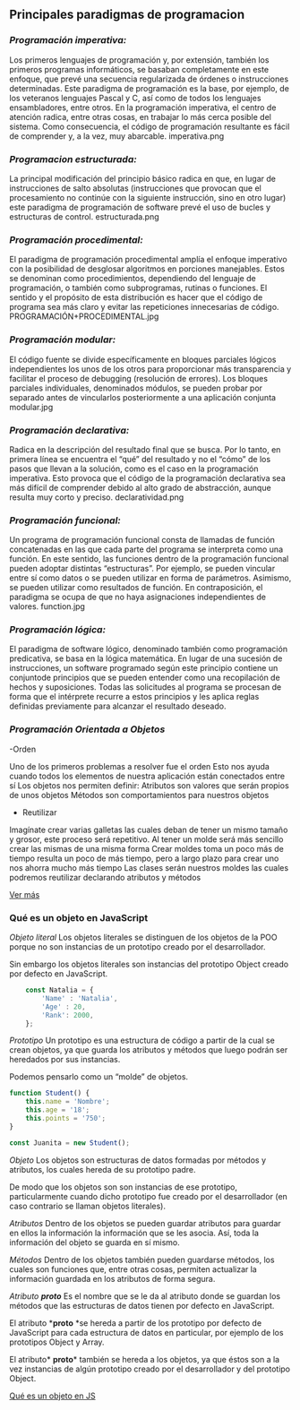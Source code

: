 ## Principales paradigmas de programacion
### *Programación imperativa:*
Los primeros lenguajes de programación y, por extensión, también los primeros programas informáticos, se basaban completamente en este enfoque, que prevé una secuencia regularizada de órdenes o instrucciones determinadas. Este paradigma de programación es la base, por ejemplo, de los veteranos lenguajes Pascal y C, así como de todos los lenguajes ensambladores, entre otros. En la programación imperativa, el centro de atención radica, entre otras cosas, en trabajar lo más cerca posible del sistema. Como consecuencia, el código de programación resultante es fácil de comprender y, a la vez, muy abarcable.
imperativa.png

### *Programacion estructurada:*
La principal modificación del principio básico radica en que, en lugar de instrucciones de salto absolutas (instrucciones que provocan que el procesamiento no continúe con la siguiente instrucción, sino en otro lugar) este paradigma de programación de software prevé el uso de bucles y estructuras de control.
estructurada.png

### *Programación procedimental:*
El paradigma de programación procedimental amplía el enfoque imperativo con la posibilidad de desglosar algoritmos en porciones manejables. Estos se denominan como procedimientos, dependiendo del lenguaje de programación, o también como subprogramas, rutinas o funciones. El sentido y el propósito de esta distribución es hacer que el código de programa sea más claro y evitar las repeticiones innecesarias de código.
PROGRAMACIÓN+PROCEDIMENTAL.jpg

### *Programación modular:*
El código fuente se divide específicamente en bloques parciales lógicos independientes los unos de los otros para proporcionar más transparencia y facilitar el proceso de debugging (resolución de errores). Los bloques parciales individuales, denominados módulos, se pueden probar por separado antes de vincularlos posteriormente a una aplicación conjunta
modular.jpg

### *Programación declarativa:*
Radica en la descripción del resultado final que se busca. Por lo tanto, en primera línea se encuentra el “qué” del resultado y no el “cómo” de los pasos que llevan a la solución, como es el caso en la programación imperativa. Esto provoca que el código de la programación declarativa sea más difícil de comprender debido al alto grado de abstracción, aunque resulta muy corto y preciso.
declaratividad.png

### *Programación funcional:*
Un programa de programación funcional consta de llamadas de función concatenadas en las que cada parte del programa se interpreta como una función. En este sentido, las funciones dentro de la programación funcional pueden adoptar distintas “estructuras”. Por ejemplo, se pueden vincular entre sí como datos o se pueden utilizar en forma de parámetros. Asimismo, se pueden utilizar como resultados de función. En contraposición, el paradigma se ocupa de que no haya asignaciones independientes de valores.
function.jpg

### *Programación lógica:*
El paradigma de software lógico, denominado también como programación predicativa, se basa en la lógica matemática. En lugar de una sucesión de instrucciones, un software programado según este principio contiene un conjuntode principios que se pueden entender como una recopilación de hechos y suposiciones. Todas las solicitudes al programa se procesan de forma que el intérprete recurre a estos principios y les aplica reglas definidas previamente para alcanzar el resultado deseado.

### *Programación Orientada a Objetos*
-Orden

Uno de los primeros problemas a resolver fue el orden
Esto nos ayuda cuando todos los elementos de nuestra aplicación están conectados entre sí
Los objetos nos permiten definir:
Atributos son valores que serán propios de unos objetos
Métodos son comportamientos para nuestros objetos
- Reutilizar

Imagínate crear varias galletas las cuales deban de tener un mismo tamaño y grosor, este proceso será repetitivo.
Al tener un molde será más sencillo crear las mismas de una misma forma
Crear moldes toma un poco más de tiempo resulta un poco de más tiempo, pero a largo plazo para crear uno nos ahorra mucho más tiempo
Las clases serán nuestros moldes las cuales podremos reutilizar declarando atributos y métodos

[Ver más](https://platzi.com/clases/2332-javascript-poo/38618-bonus-futbol-y-programacion-orientada-a-objetos/ "Ver más")

### Qué es un objeto en JavaScript
*Objeto literal*
Los objetos literales se distinguen de los objetos de la POO porque no son instancias de un prototipo creado por el desarrollador.

Sin embargo los objetos literales son instancias del prototipo Object creado por defecto en JavaScript.
```javascript
    const Natalia = {
    	'Name' : 'Natalia',
    	'Age' : 20,
    	'Rank': 2000, 
    };
```

*Prototipo*
Un prototipo es una estructura de código a partir de la cual se crean objetos, ya que guarda los atributos y métodos que luego podrán ser heredados por sus instancias.

Podemos pensarlo como un “molde” de objetos.

```javascript
function Student() {
	this.name = 'Nombre';
	this.age = '18';
	this.points = '750';
}

const Juanita = new Student();
```

*Objeto*
Los objetos son estructuras de datos formadas por métodos y atributos, los cuales hereda de su prototipo padre.

De modo que los objetos son son instancias de ese prototipo, particularmente cuando dicho prototipo fue creado por el desarrollador (en caso contrario se llaman objetos literales).


*Atributos*
Dentro de los objetos se pueden guardar atributos para guardar en ellos la información la información que se les asocia. Así, toda la información del objeto se guarda en sí mismo.


*Métodos*
Dentro de los objetos también pueden guardarse métodos, los cuales son funciones que, entre otras cosas, permiten actualizar la información guardada en los atributos de forma segura.


*Atributo* *__proto__*
Es el nombre que se le da al atributo donde se guardan los métodos que las estructuras de datos tienen por defecto en JavaScript.

El atributo *__proto__ *se hereda a partir de los prototipo por defecto de JavaScript para cada estructura de datos en particular, por ejemplo de los prototipos Object y Array.

El atributo* __proto__* también se hereda a los objetos, ya que éstos son a la vez instancias de algún prototipo creado por el desarrollador y del prototipo Object.

[Qué es un objeto en JS](https://platzi.com/clases/2332-javascript-poo/38619-que-es-un-objeto-en-javascript/ "Qué es un objeto en JS")